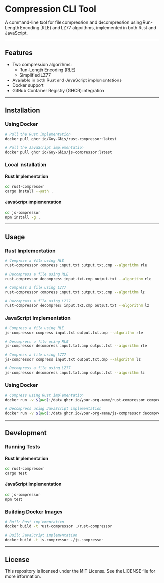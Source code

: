 # Compression CLI Tool

A command-line tool for file compression and decompression using Run-Length Encoding (RLE) and LZ77 algorithms, implemented in both Rust and JavaScript.

---
## Features

- Two compression algorithms:
  - Run-Length Encoding (RLE)
  - Simplified LZ77
- Available in both Rust and JavaScript implementations
- Docker support
- GitHub Container Registry (GHCR) integration

---
## Installation

### Using Docker

```bash
# Pull the Rust implementation
docker pull ghcr.io/Guy-Ghis/rust-compressor:latest

# Pull the JavaScript implementation
docker pull ghcr.io/Guy-Ghis/js-compressor:latest
```

### Local Installation

#### Rust Implementation

```bash
cd rust-compressor
cargo install --path .
```

#### JavaScript Implementation

```bash
cd js-compressor
npm install -g .
```

---
## Usage

### Rust Implementation

```bash
# Compress a file using RLE
rust-compressor compress input.txt output.txt.cmp --algorithm rle

# Decompress a file using RLE
rust-compressor decompress input.txt.cmp output.txt --algorithm rle

# Compress a file using LZ77
rust-compressor compress input.txt output.txt.cmp --algorithm lz

# Decompress a file using LZ77
rust-compressor decompress input.txt.cmp output.txt --algorithm lz
```

### JavaScript Implementation

```bash
# Compress a file using RLE
js-compressor compress input.txt output.txt.cmp --algorithm rle

# Decompress a file using RLE
js-compressor decompress input.txt.cmp output.txt --algorithm rle

# Compress a file using LZ77
js-compressor compress input.txt output.txt.cmp --algorithm lz

# Decompress a file using LZ77
js-compressor decompress input.txt.cmp output.txt --algorithm lz
```

### Using Docker

```bash
# Compress using Rust implementation
docker run -v $(pwd):/data ghcr.io/your-org-name/rust-compressor compress /data/input.txt /data/output.txt.cmp --algorithm rle

# Decompress using JavaScript implementation
docker run -v $(pwd):/data ghcr.io/your-org-name/js-compressor decompress /data/input.txt.cmp /data/output.txt --algorithm lz
```
---
## Development

### Running Tests

#### Rust Implementation

```bash
cd rust-compressor
cargo test
```

#### JavaScript Implementation

```bash
cd js-compressor
npm test
```

### Building Docker Images

```bash
# Build Rust implementation
docker build -t rust-compressor ./rust-compressor

# Build JavaScript implementation
docker build -t js-compressor ./js-compressor
```
---
## License

This repository is licensed under the MIT License. See the LICENSE file for more information.
